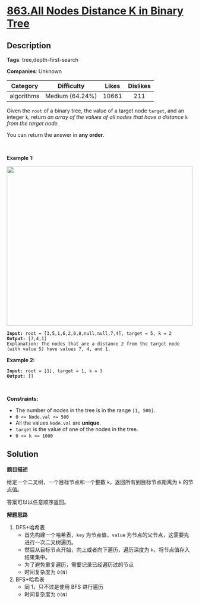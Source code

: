 # [863.All Nodes Distance K in Binary Tree](https://leetcode.com/problems/all-nodes-distance-k-in-binary-tree/description/)

## Description

**Tags**: tree,depth-first-search

**Companies**: Unknown

|  Category  |   Difficulty    | Likes | Dislikes |
| :--------: | :-------------: | :---: | :------: |
| algorithms | Medium (64.24%) | 10661 |   211    |

<p>Given the <code>root</code> of a binary tree, the value of a target node <code>target</code>, and an integer <code>k</code>, return <em>an array of the values of all nodes that have a distance </em><code>k</code><em> from the target node.</em></p>
<p>You can return the answer in <strong>any order</strong>.</p>
<p>&nbsp;</p>
<p><strong class="example">Example 1:</strong></p>
<img alt="" src="https://s3-lc-upload.s3.amazonaws.com/uploads/2018/06/28/sketch0.png" style="width: 500px; height: 429px;" />
<pre><code><strong>Input:</strong> root = [3,5,1,6,2,0,8,null,null,7,4], target = 5, k = 2
<strong>Output:</strong> [7,4,1]
Explanation: The nodes that are a distance 2 from the target node (with value 5) have values 7, 4, and 1.</code></pre>
<p><strong class="example">Example 2:</strong></p>
<pre><code><strong>Input:</strong> root = [1], target = 1, k = 3
<strong>Output:</strong> []</code></pre>
<p>&nbsp;</p>
<p><strong>Constraints:</strong></p>
<ul>
  <li>The number of nodes in the tree is in the range <code>[1, 500]</code>.</li>
  <li><code>0 &lt;= Node.val &lt;= 500</code></li>
  <li>All the values <code>Node.val</code> are <strong>unique</strong>.</li>
  <li><code>target</code> is the value of one of the nodes in the tree.</li>
  <li><code>0 &lt;= k &lt;= 1000</code></li>
</ul>

## Solution

**题目描述**

给定一个二叉树，一个目标节点和一个整数 `k`，返回所有到目标节点距离为 `k` 的节点值。

答案可以以任意顺序返回。

**解题思路**

1. DFS+哈希表
   - 首先构建一个哈希表，`key` 为节点值，`value` 为节点的父节点，这需要先进行一次二叉树遍历。
   - 然后从目标节点开始，向上或者向下遍历，遍历深度为 `k`，将节点值存入结果集中。
   - 为了避免重复遍历，需要记录已经遍历过的节点
   - 时间复杂度为 `O(N)`
2. BFS+哈希表
   - 同 1，只不过是使用 BFS 进行遍历
   - 时间复杂度为 `O(N)`
